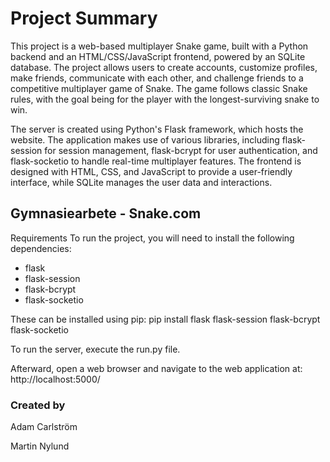 # Project Summary

This project is a web-based multiplayer Snake game, built with a Python backend and an HTML/CSS/JavaScript frontend, powered by an SQLite database. The project allows users to create accounts, customize profiles, make friends, communicate with each other, and challenge friends to a competitive multiplayer game of Snake. The game follows classic Snake rules, with the goal being for the player with the longest-surviving snake to win.

The server is created using Python's Flask framework, which hosts the website. The application makes use of various libraries, including flask-session for session management, flask-bcrypt for user authentication, and flask-socketio to handle real-time multiplayer features. The frontend is designed with HTML, CSS, and JavaScript to provide a user-friendly interface, while SQLite manages the user data and interactions.

## Gymnasiearbete - Snake.com
Requirements
To run the project, you will need to install the following dependencies:

- flask
- flask-session
- flask-bcrypt
- flask-socketio

These can be installed using pip:
pip install flask flask-session flask-bcrypt flask-socketio

To run the server, execute the run.py file.

Afterward, open a web browser and navigate to the web application at:
http://localhost:5000/

### Created by

Adam Carlström

Martin Nylund
